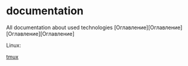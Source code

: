 # documentation
All documentation about used technologies
[Оглавление][Оглавление]
[Оглавление][Оглавление]

Linux:

[tmux](адрес "Описание")
